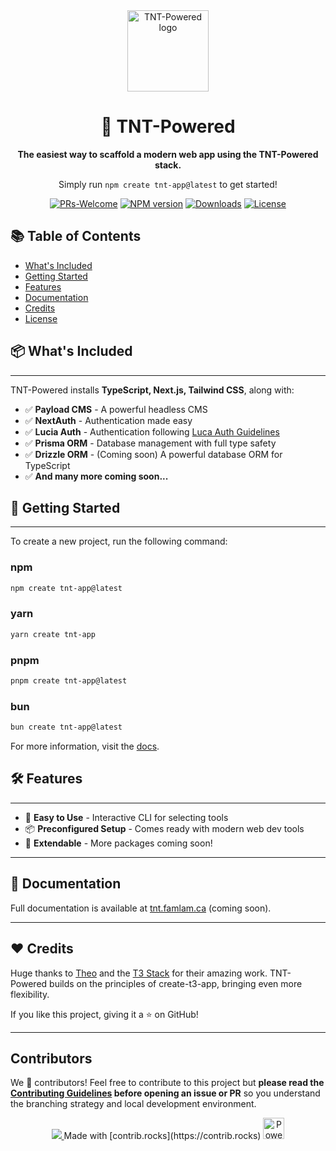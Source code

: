 <div align="center">
<picture>
  <source
    media="(prefers-color-scheme: dark)"
    srcset="https://raw.githubusercontent.com/SlickYeet/create-tnt-app/web/public/logo.light.png"
  />
  <img
    src="https://raw.githubusercontent.com/SlickYeet/create-tnt-app/web/public/logo.dark.png"
    width="130"
    alt="TNT-Powered logo"
  />
</picture>

# 🚀 TNT-Powered

**The easiest way to scaffold a modern web app using the TNT-Powered stack.**

Simply run `npm create tnt-app@latest` to get started!

[![PRs-Welcome][contribute-image]][contribute-url]
[![NPM version][npm-image]][npm-url] [![Downloads][downloads-image]][npm-url]
[![License][license-image]][license-url]

</div>

## 📚 Table of Contents

- <a href="#whats-included">What's Included</a>
- <a href="#getting-started">Getting Started</a>
- <a href="#features">Features</a>
- <a href="#documentation">Documentation</a>
- <a href="#credits">Credits</a>
- <a href="#license">License</a>

<h2 id="whats-included">📦 What's Included</h2>

---

TNT-Powered installs **TypeScript, Next.js, Tailwind CSS**, along with:

- ✅ **Payload CMS** - A powerful headless CMS
- ✅ **NextAuth** - Authentication made easy
- ✅ **Lucia Auth** - Authentication following
  [Luca Auth Guidelines](https://lucia-auth.com/)
- ✅ **Prisma ORM** - Database management with full type safety
- ✅ **Drizzle ORM** - (Coming soon) A powerful database ORM for TypeScript
- ✅ **And many more coming soon...**

<h2 id="getting-started">🚀 Getting Started</h2>

---

To create a new project, run the following command:

### npm

```bash
npm create tnt-app@latest
```

### yarn

```bash
yarn create tnt-app
```

### pnpm

```bash
pnpm create tnt-app@latest
```

### bun

```bash
bun create tnt-app@latest
```

For more information, visit the [docs](https://tnt.famlam.ca/docs/installation).

<h2 id="features">🛠 Features</h2>

---

- 🎯 **Easy to Use** - Interactive CLI for selecting tools
- 📦 **Preconfigured Setup** - Comes ready with modern web dev tools
- 🚀 **Extendable** - More packages coming soon!

---

<h2 id="documentation">📖 Documentation</h2>

Full documentation is available at [tnt.famlam.ca](https://tnt.famlam.ca/docs)
(coming soon).

---

<h2 id="credits">❤️ Credits</h2>

Huge thanks to [Theo]() and the [T3 Stack]() for their amazing work. TNT-Powered
builds on the principles of create-t3-app, bringing even more flexibility.

If you like this project, giving it a ⭐ on GitHub!

---

<h2 id="contributors">Contributors</h2>

We 💖 contributors! Feel free to contribute to this project but **please read
the [Contributing Guidelines](CONTRIBUTING.md) before opening an issue or PR**
so you understand the branching strategy and local development environment.

<div align="center">
  <a href="https://github.com/slickyeet/create-tnt-app/graphs/contributors">
    <img src="https://contrib.rocks/image?repo=slickyeet/create-tnt-app" />
  </a>
  Made with [contrib.rocks](https://contrib.rocks)
  <a
    rel="noopener noreferrer"
    target="_blank"
    href="https://vercel.com/?utm_source=famlam&utm_campaign=oss"
  >
    <img
      height="34px"
      src="https://www.datocms-assets.com/31049/1618983297-powered-by-vercel.svg"
      alt="Powered by vercel"
    />
  </a>
</div>

[contribute-image]: https://img.shields.io/badge/PRs-welcome-blue.svg
[contribute-url]:
  https://github.com/SlickYeet/create-tnt-app/blob/main/CONTRIBUTING.md
[npm-image]: https://img.shields.io/npm/v/tnt-app?color=0b7285&logoColor=0b7285
[npm-url]: https://www.npmjs.com/package/tnt-app
[license-image]:
  https://img.shields.io/github/license/SlickYeet/create-tnt-app?color=red
[license-url]: https://github.com/SlickYeet/create-tnt-app/blob/main/LICENSE
[downloads-image]:
  https://img.shields.io/npm/dm/tnt-app?color=364fc7&logoColor=364fc7
